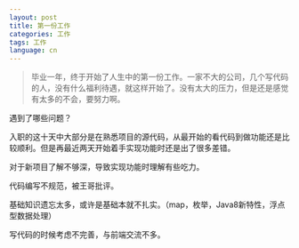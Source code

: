 ```yaml
---
layout: post
title: 第一份工作
categories: 工作
tags: 工作
language: cn
---
```


> 毕业一年，终于开始了人生中的第一份工作。一家不大的公司，几个写代码的人，没有什么福利待遇，就这样开始了。没有太大的压力，但是还是感觉有太多的不会，要努力啊。

遇到了哪些问题？

入职的这十天中大部分是在熟悉项目的源代码，从最开始的看代码到做功能还是比较顺利。但是再最近两天开始着手实现功能时还是出了很多差错。

对于新项目了解不够深，导致实现功能时理解有些吃力。

代码编写不规范，被王哥批评。

基础知识遗忘太多，或许是基础本就不扎实。（map，枚举，Java8新特性，浮点型数据处理）

写代码的时候考虑不完善，与前端交流不多。

